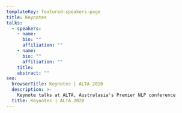 ```yaml
---
templateKey: featured-speakers-page
title: Keynotes
talks:
  - speakers:
    - name: 
      bio: ""
      affiliation: ""
    - name: 
      bio: ""
      affiliation: ""    
    title: 
    abstract: ""
seo:
  browserTitle: Keynotes | ALTA 2020
  description: >-
    Keynote talks at ALTA, Australasia's Premier NLP conference
  title: Keynotes | ALTA 2020
---
```


